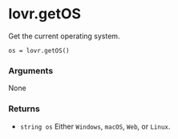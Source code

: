 <!--
category: reference
-->

lovr.getOS
===

Get the current operating system.

    os = lovr.getOS()

### Arguments

None

### Returns

- `string os` Either `Windows`, `macOS`, `Web`, or `Linux`.
